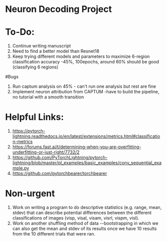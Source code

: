 # Neuron Decoding Project

# To-Do:
1. Continue writing manuscript
3. Need to find a better model than Resnet18
4. Keep trying different models and parameters to maximize 6-region classification accuracy -45%, 100epochs, around 60% should be good (classifying 6 regions)

#Bugs
1.  Run captum analysis on 45% - can't run one analysis but rest are fine
2.  Implement neuron attribution from CAPTUM -have to build the pipeline, no tutorial with a smooth transition


# Helpful Links:
1. https://pytorch-lightning.readthedocs.io/en/latest/extensions/metrics.html#classification-metrics
2. https://forums.fast.ai/t/determining-when-you-are-overfitting-underfitting-or-just-right/7732/2
3. https://github.com/PyTorchLightning/pytorch-lightning/blob/master/pl_examples/basic_examples/conv_sequential_example.py
4. https://github.com/pytorchbearer/torchbearer

# Non-urgent
1. Work on writing a program to do descriptive statistics (e.g. range, mean, stdev) that can describe potential differences between the different classifications of images (visp, visal, visam, visrl, vispm, visl).
2. Work on another shuffling method of data --bootstrapping in which we can also get the mean and stdev of its results once we have 10 results from the 10 different trials that were ran.
